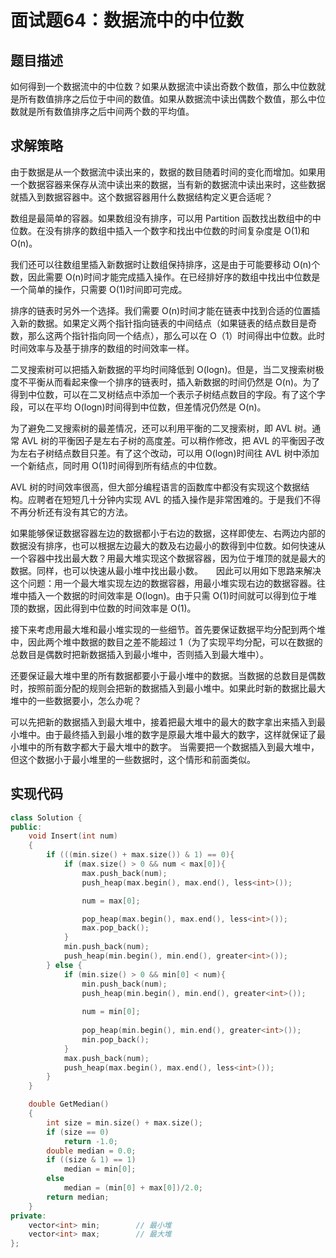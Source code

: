 # 面试题64：数据流中的中位数

## 题目描述

如何得到一个数据流中的中位数？如果从数据流中读出奇数个数值，那么中位数就是所有数值排序之后位于中间的数值。如果从数据流中读出偶数个数值，那么中位数就是所有数值排序之后中间两个数的平均值。

## 求解策略

由于数据是从一个数据流中读出来的，数据的数目随着时间的变化而增加。如果用一个数据容器来保存从流中读出来的数据，当有新的数据流中读出来时，这些数据就插入到数据容器中。这个数据容器用什么数据结构定义更合适呢？

数组是最简单的容器。如果数组没有排序，可以用 Partition 函数找出数组中的中位数。在没有排序的数组中插入一个数字和找出中位数的时间复杂度是 O(1)和 O(n)。

我们还可以往数组里插入新数据时让数组保持排序，这是由于可能要移动 O(n)个数，因此需要 O(n)时间才能完成插入操作。在已经排好序的数组中找出中位数是一个简单的操作，只需要 O(1)时间即可完成。

排序的链表时另外一个选择。我们需要 O(n)时间才能在链表中找到合适的位置插入新的数据。如果定义两个指针指向链表的中间结点（如果链表的结点数目是奇数，那么这两个指针指向同一个结点），那么可以在 O（1）时间得出中位数。此时时间效率与及基于排序的数组的时间效率一样。

二叉搜索树可以把插入新数据的平均时间降低到 O(logn)。但是，当二叉搜索树极度不平衡从而看起来像一个排序的链表时，插入新数据的时间仍然是 O(n)。为了得到中位数，可以在二叉树结点中添加一个表示子树结点数目的字段。有了这个字段，可以在平均 O(logn)时间得到中位数，但差情况仍然是 O(n)。

为了避免二叉搜索树的最差情况，还可以利用平衡的二叉搜索树，即 AVL 树。通常 AVL 树的平衡因子是左右子树的高度差。可以稍作修改，把 AVL 的平衡因子改为左右子树结点数目只差。有了这个改动，可以用 O(logn)时间往 AVL 树中添加一个新结点，同时用 O(1)时间得到所有结点的中位数。

AVL 树的时间效率很高，但大部分编程语言的函数库中都没有实现这个数据结构。应聘者在短短几十分钟内实现 AVL 的插入操作是非常困难的。于是我们不得不再分析还有没有其它的方法。

如果能够保证数据容器左边的数据都小于右边的数据，这样即使左、右两边内部的数据没有排序，也可以根据左边最大的数及右边最小的数得到中位数。如何快速从一个容器中找出最大数？用最大堆实现这个数据容器，因为位于堆顶的就是最大的数据。同样，也可以快速从最小堆中找出最小数。　　因此可以用如下思路来解决这个问题：用一个最大堆实现左边的数据容器，用最小堆实现右边的数据容器。往堆中插入一个数据的时间效率是 O(logn)。由于只需 O(1)时间就可以得到位于堆顶的数据，因此得到中位数的时间效率是 O(1)。

接下来考虑用最大堆和最小堆实现的一些细节。首先要保证数据平均分配到两个堆中，因此两个堆中数据的数目之差不能超过 1（为了实现平均分配，可以在数据的总数目是偶数时把新数据插入到最小堆中，否则插入到最大堆中）。

还要保证最大堆中里的所有数据都要小于最小堆中的数据。当数据的总数目是偶数时，按照前面分配的规则会把新的数据插入到最小堆中。如果此时新的数据比最大堆中的一些数据要小，怎么办呢？

可以先把新的数据插入到最大堆中，接着把最大堆中的最大的数字拿出来插入到最小堆中。由于最终插入到最小堆的数字是原最大堆中最大的数字，这样就保证了最小堆中的所有数字都大于最大堆中的数字。 当需要把一个数据插入到最大堆中，但这个数据小于最小堆里的一些数据时，这个情形和前面类似。

## 实现代码

```c++
class Solution {
public:
    void Insert(int num)
    {
        if (((min.size() + max.size()) & 1) == 0){
            if (max.size() > 0 && num < max[0]){
                max.push_back(num);
                push_heap(max.begin(), max.end(), less<int>());

                num = max[0];

                pop_heap(max.begin(), max.end(), less<int>());
                max.pop_back();
            }
            min.push_back(num);
        	push_heap(min.begin(), min.end(), greater<int>());
        } else {
            if (min.size() > 0 && min[0] < num){
                min.push_back(num);
                push_heap(min.begin(), min.end(), greater<int>());
                
                num = min[0];
                
                pop_heap(min.begin(), min.end(), greater<int>());
                min.pop_back();
            }
            max.push_back(num);
            push_heap(max.begin(), max.end(), less<int>());
        }
    }

    double GetMedian()
    { 
    	int size = min.size() + max.size();
        if (size == 0)
            return -1.0;
        double median = 0.0;
        if ((size & 1) == 1)
            median = min[0];
        else
            median = (min[0] + max[0])/2.0;
        return median;
    }
private:
    vector<int> min;        // 最小堆
    vector<int> max;        // 最大堆
};
```
